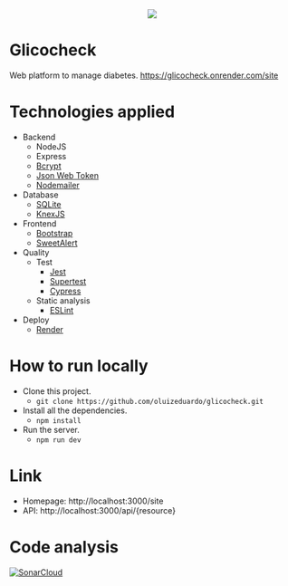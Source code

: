 <div align="center">
  <img src="https://github.com/oluizeduardo/my-diabetes-js/blob/main/src/public/includes/imgs/glicocheck-logo-whitebg.png">
</div align="center">

# Glicocheck
Web platform to manage diabetes.
https://glicocheck.onrender.com/site

# Technologies applied
- Backend
    - NodeJS
    - Express
    - [Bcrypt](https://www.npmjs.com/package/bcrypt)
    - [Json Web Token](https://jwt.io/)
    - [Nodemailer](https://nodemailer.com/about/)
- Database
    - [SQLite](https://www.sqlite.org/index.html)
    - [KnexJS](https://knexjs.org/)
- Frontend
    - [Bootstrap](https://getbootstrap.com/)
    - [SweetAlert](https://sweetalert.js.org/)
- Quality
    - Test
        - [Jest](https://jestjs.io/)
        - [Supertest](https://www.npmjs.com/package/supertest)
        - [Cypress](https://www.cypress.io/)
    - Static analysis
        - [ESLint](https://eslint.org/)
- Deploy
    - [Render](https://render.com/)
  

# How to run locally
- Clone this project.
    - `git clone https://github.com/oluizeduardo/glicocheck.git`
- Install all the dependencies.
    - `npm install`
- Run the server.
    - `npm run dev`

# Link
- Homepage: http://localhost:3000/site
- API: http://localhost:3000/api/{resource}

# Code analysis
[![SonarCloud](https://sonarcloud.io/images/project_badges/sonarcloud-black.svg)](https://sonarcloud.io/summary/new_code?id=oluizeduardo_glicocheck)
